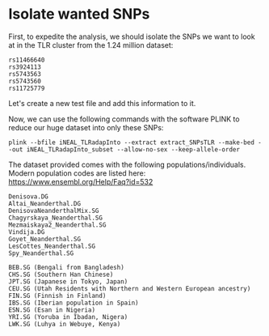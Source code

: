 # Isolate wanted SNPs #

First, to expedite the analysis, we should isolate the SNPs we want to look at in the TLR cluster from the 1.24 million dataset:

    rs11466640
    rs3924113
    rs5743563
    rs5743560
    rs11725779

Let's create a new test file and add this information to it.

Now, we can use the following commands with the software PLINK to reduce our huge dataset into only these SNPs:

    plink --bfile iNEAL_TLRadapInto --extract extract_SNPsTLR --make-bed --out iNEAL_TLRadapInto_subset --allow-no-sex --keep-allele-order

The dataset provided comes with the following populations/individuals. Modern population codes are listed here:
https://www.ensembl.org/Help/Faq?id=532

    Denisova.DG
    Altai_Neanderthal.DG
    DenisovaNeanderthalMix.SG
    Chagyrskaya_Neanderthal.SG
    Mezmaiskaya2_Neanderthal.SG
    Vindija.DG
    Goyet_Neanderthal.SG
    LesCottes_Neanderthal.SG
    Spy_Neanderthal.SG
    
    BEB.SG (Bengali from Bangladesh)
    CHS.SG (Southern Han Chinese)
    JPT.SG (Japanese in Tokyo, Japan)
    CEU.SG (Utah Residents with Northern and Western European ancestry)
    FIN.SG (Finnish in Finland)
    IBS.SG (Iberian population in Spain)
    ESN.SG (Esan in Nigeria)
    YRI.SG (Yoruba in Ibadan, Nigera)
    LWK.SG (Luhya in Webuye, Kenya)   

